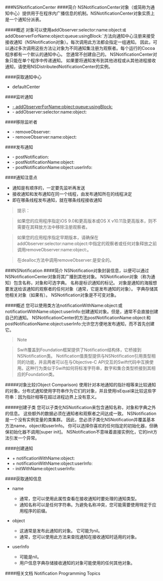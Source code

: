 ###NSNotificationCenter
####简介
NSNotificationCenter对象（或简称为通知中心）提供用于在程序内广播信息的机制。NSNotificationCenter对象实质上是一个通知分派表。

####概述
对象可以使用addObserver:selector:name:object:`或`addObserverForName:object:queue:usingBlock:`方法向通知中心注册来接受接收通知（NSNotification对象）。每次调用此方法都会指定一组通知。 因此，可以通过多次调用这些方法让对象为不同通知集注册为观察者。每个运行的Cocoa程序都有一个默认的通知中心。 您通常不创建自己的。 NSNotificationCenter对象只能在单个程序中传递通知。 如果要将通知发布到其他进程或从其他进程接收通知，请使用NSDistributedNotificationCenter的实例。

####获取通知中心
- defaultCenter

####监听通知
- [\- addObserverForName:object:queue:usingBlock:](./监听者管理.md#m1)
- \- addObserver:selector:name:object:

####移除监听者
- \- removeObserver:
- \- removeObserver:name:object:

####发布通知
- \- postNotification:
- \- postNotificationName:object:
- \- postNotificationName:object:userInfo:

####通知注意点
- 通知是有顺序的，一定要先监听再发送
- 接收通知和发布通知在同一个线程，由发布通知所在的线程决定
- 即在哪条线程发布通知，就在哪条线程接收通知


> 提示：

> 如果您的应用程序指定iOS 9.0和更高版本或OS X v10.11及更高版本，则不需要在其释放方法中移除注册观察者。

> 如果您的应用程序指定早期版本，请确保在addObserver:selector:name:object:中指定的观察者或任何对象释放之前调用removeObserver:name:object:。

> 在dealloc方法中调用removeObserver:是安全的。



###NSNotification
####简介
NSNotification对象封装信息，以便可以通过NSNotificationCenter对象将其广播到其他对象。 NSNotification对象（称为通知）包含名称，对象和可选字典。 名称是标识通知的标记。 对象是通知的海报想要发送给该通知的观察者的任何对象（通常，它是发布通知的对象）。 字典存储其他相关对象（如果有）。 NSNotification对象是不可变对象。

####概述
您可以使用类方法notificationWithName:object:或notificationWithName:object:userInfo:创建通知对象。但是，通常不会直接创建自己的通知。 NSNotificationCenter的方法postNotificationName:object:和postNotificationName:object:userInfo:允许您方便地发布通知，而不首先创建它。

> Note

> Swift覆盖到Foundation框架提供了Notification结构体，它桥接到NSNotification类。 Notification值类型提供与NSNotification引用类型相同的功能，并且两者可以在与Objective-C API交互的Swift代码中互换使用。这种行为类似于Swift如何将标准字符串，数字和集合类型桥接到其相应的Foundation类。

#####对象比较(Object Comparison)
使用针对本地通知的指针相等来比较通知的对象。分布式通知使用字符串作为它们的对象，并且使用isEqual来比较这些字符串：因为指针相等在超过进程边界上没有意义。

#####创建子类
您可以子类化NSNotification来包含通知名称，对象和字典之外的信息。 这些额外的数据必须在通知者和观察者之间达成一致。
NSNotification是一个没有实例变量的类集群。 因此，您必须子类化NSNotification并覆盖基本方法name，object和userInfo。 你可以选择你喜欢的任何指定的初始化器，但确保初始化器不调用[super init]。 NSNotification不意味着直接实例化，它的init方法引发一个异常。

####创建通知
- \+ notificationWithName:object:
- \+ notificationWithName:object:userInfo: 
- \- initWithName:object:userInfo:

####获取通知信息
- name
  - 通常，您可以使用此属性查看在接收通知时要处理的通知类型。 
  - 通知名称可以是任何字符串。为避免名称冲突，您可能需要使用特定于应用程序的前缀。

- object
  - 这通常是发布此通知的对象。 它可能为nil。
  - 通常，您可以使用此方法来查找通知在接收通知时适用的对象。

- userInfo
  - 可能是nil。
  - 用户信息字典存储接收通知的对象可能使用的任何其他对象。


####相关文档
Notification Programming Topics



